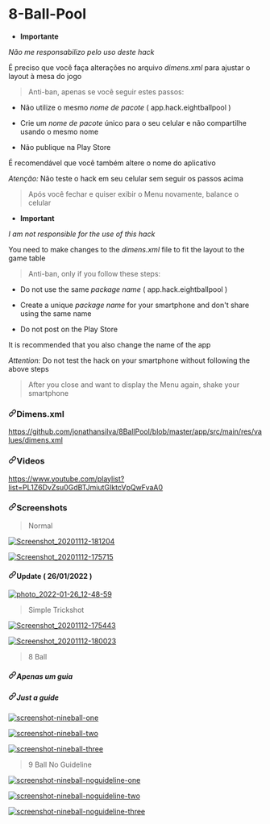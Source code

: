 # 8-Ball-Pool
<div data-target="readme-toc.content" class="Box-body px-5 pb-5">
            <article class="markdown-body entry-content container-lg" itemprop="text"><ul dir="auto">
<li><strong>Importante</strong></li>
</ul>
<p dir="auto"><em>Não me responsabilizo pelo uso deste hack</em></p>
<p dir="auto">É preciso que você faça alterações no arquivo <em>dimens.xml</em> para ajustar o layout à mesa do jogo</p>
<blockquote>
<p dir="auto">Anti-ban, apenas se você seguir estes passos:</p>
</blockquote>
<ul dir="auto">
<li>
<p dir="auto">Não utilize o mesmo <em>nome de pacote</em> ( app.hack.eightballpool )</p>
</li>
<li>
<p dir="auto">Crie um <em>nome de pacote</em> único para o seu celular e não compartilhe usando o mesmo nome</p>
</li>
<li>
<p dir="auto">Não publique na Play Store</p>
</li>
</ul>
<p dir="auto">É recomendável que você também altere o nome do aplicativo</p>
<p dir="auto"><em>Atenção:</em> Não teste o hack em seu celular sem seguir os passos acima</p>
<blockquote>
<p dir="auto">Após você fechar e quiser exibir o Menu novamente, balance o celular</p>
</blockquote>
<ul dir="auto">
<li><strong>Important</strong></li>
</ul>
<p dir="auto"><em>I am not responsible for the use of this hack</em></p>
<p dir="auto">You need to make changes to the <em>dimens.xml</em> file to fit the layout to the game table</p>
<blockquote>
<p dir="auto">Anti-ban, only if you follow these steps:</p>
</blockquote>
<ul dir="auto">
<li>
<p dir="auto">Do not use the same <em>package name</em> ( app.hack.eightballpool )</p>
</li>
<li>
<p dir="auto">Create a unique <em>package name</em> for your smartphone and don't share using the same name</p>
</li>
<li>
<p dir="auto">Do not post on the Play Store</p>
</li>
</ul>
<p dir="auto">It is recommended that you also change the name of the app</p>
<p dir="auto"><em>Attention:</em> Do not test the hack on your smartphone without following the above steps</p>
<blockquote>
<p dir="auto">After you close and want to display the Menu again, shake your smartphone</p>
</blockquote>
<h3 dir="auto"><a id="user-content-dimensxml" class="anchor" aria-hidden="true" href="#dimensxml"><svg class="octicon octicon-link" viewBox="0 0 16 16" version="1.1" width="16" height="16" aria-hidden="true"><path fill-rule="evenodd" d="M7.775 3.275a.75.75 0 001.06 1.06l1.25-1.25a2 2 0 112.83 2.83l-2.5 2.5a2 2 0 01-2.83 0 .75.75 0 00-1.06 1.06 3.5 3.5 0 004.95 0l2.5-2.5a3.5 3.5 0 00-4.95-4.95l-1.25 1.25zm-4.69 9.64a2 2 0 010-2.83l2.5-2.5a2 2 0 012.83 0 .75.75 0 001.06-1.06 3.5 3.5 0 00-4.95 0l-2.5 2.5a3.5 3.5 0 004.95 4.95l1.25-1.25a.75.75 0 00-1.06-1.06l-1.25 1.25a2 2 0 01-2.83 0z"></path></svg></a>Dimens.xml</h3>
<p dir="auto"><a href="https://github.com/aliswaidan/8-Ball-Pool">https://github.com/jonathansilva/8BallPool/blob/master/app/src/main/res/values/dimens.xml</a></p>
<h3 dir="auto"><a id="user-content-videos" class="anchor" aria-hidden="true" href="#videos"><svg class="octicon octicon-link" viewBox="0 0 16 16" version="1.1" width="16" height="16" aria-hidden="true"><path fill-rule="evenodd" d="M7.775 3.275a.75.75 0 001.06 1.06l1.25-1.25a2 2 0 112.83 2.83l-2.5 2.5a2 2 0 01-2.83 0 .75.75 0 00-1.06 1.06 3.5 3.5 0 004.95 0l2.5-2.5a3.5 3.5 0 00-4.95-4.95l-1.25 1.25zm-4.69 9.64a2 2 0 010-2.83l2.5-2.5a2 2 0 012.83 0 .75.75 0 001.06-1.06 3.5 3.5 0 00-4.95 0l-2.5 2.5a3.5 3.5 0 004.95 4.95l1.25-1.25a.75.75 0 00-1.06-1.06l-1.25 1.25a2 2 0 01-2.83 0z"></path></svg></a>Videos</h3>
<p dir="auto"><a href="https://www.youtube.com/watch?v=hl5ecSCAR_U" rel="nofollow">https://www.youtube.com/playlist?list=PL1Z6DvZsu0GdBTJmiutGIktcVpQwFvaA0</a></p>
<h3 dir="auto"><a id="user-content-screenshots" class="anchor" aria-hidden="true" href="#screenshots"><svg class="octicon octicon-link" viewBox="0 0 16 16" version="1.1" width="16" height="16" aria-hidden="true"><path fill-rule="evenodd" d="M7.775 3.275a.75.75 0 001.06 1.06l1.25-1.25a2 2 0 112.83 2.83l-2.5 2.5a2 2 0 01-2.83 0 .75.75 0 00-1.06 1.06 3.5 3.5 0 004.95 0l2.5-2.5a3.5 3.5 0 00-4.95-4.95l-1.25 1.25zm-4.69 9.64a2 2 0 010-2.83l2.5-2.5a2 2 0 012.83 0 .75.75 0 001.06-1.06 3.5 3.5 0 00-4.95 0l-2.5 2.5a3.5 3.5 0 004.95 4.95l1.25-1.25a.75.75 0 00-1.06-1.06l-1.25 1.25a2 2 0 01-2.83 0z"></path></svg></a>Screenshots</h3>
<blockquote>
<p dir="auto">Normal</p>
</blockquote>
<p dir="auto"><a target="_blank" rel="noopener noreferrer nofollow" href="https://user-images.githubusercontent.com/33843748/98998412-dd75f180-2514-11eb-8a3b-1a93d822d01a.png"><img src="https://user-images.githubusercontent.com/33843748/98998412-dd75f180-2514-11eb-8a3b-1a93d822d01a.png" alt="Screenshot_20201112-181204" style="max-width: 100%;"></a></p>
<p dir="auto"><a target="_blank" rel="noopener noreferrer nofollow" href="https://user-images.githubusercontent.com/33843748/98998449-e666c300-2514-11eb-9b5f-dcf300065650.png"><img src="https://user-images.githubusercontent.com/33843748/98998449-e666c300-2514-11eb-9b5f-dcf300065650.png" alt="Screenshot_20201112-175715" style="max-width: 100%;"></a></p>
<h4 dir="auto"><a id="user-content-update--26012022-" class="anchor" aria-hidden="true" href="#update--26012022-"><svg class="octicon octicon-link" viewBox="0 0 16 16" version="1.1" width="16" height="16" aria-hidden="true"><path fill-rule="evenodd" d="M7.775 3.275a.75.75 0 001.06 1.06l1.25-1.25a2 2 0 112.83 2.83l-2.5 2.5a2 2 0 01-2.83 0 .75.75 0 00-1.06 1.06 3.5 3.5 0 004.95 0l2.5-2.5a3.5 3.5 0 00-4.95-4.95l-1.25 1.25zm-4.69 9.64a2 2 0 010-2.83l2.5-2.5a2 2 0 012.83 0 .75.75 0 001.06-1.06 3.5 3.5 0 00-4.95 0l-2.5 2.5a3.5 3.5 0 004.95 4.95l1.25-1.25a.75.75 0 00-1.06-1.06l-1.25 1.25a2 2 0 01-2.83 0z"></path></svg></a>Update ( 26/01/2022 )</h4>
<p dir="auto"><a target="_blank" rel="noopener noreferrer nofollow" href="https://user-images.githubusercontent.com/33843748/151197094-71007b9b-bcf0-431c-ad01-5595201b2c20.jpg"><img src="https://user-images.githubusercontent.com/33843748/151197094-71007b9b-bcf0-431c-ad01-5595201b2c20.jpg" alt="photo_2022-01-26_12-48-59" style="max-width: 100%;"></a></p>
<blockquote>
<p dir="auto">Simple Trickshot</p>
</blockquote>
<p dir="auto"><a target="_blank" rel="noopener noreferrer nofollow" href="https://user-images.githubusercontent.com/33843748/98998464-ee266780-2514-11eb-8880-e9b16854459b.png"><img src="https://user-images.githubusercontent.com/33843748/98998464-ee266780-2514-11eb-8880-e9b16854459b.png" alt="Screenshot_20201112-175443" style="max-width: 100%;"></a></p>
<p dir="auto"><a target="_blank" rel="noopener noreferrer nofollow" href="https://user-images.githubusercontent.com/33843748/98998488-f7afcf80-2514-11eb-86fd-c8105c3d0494.png"><img src="https://user-images.githubusercontent.com/33843748/98998488-f7afcf80-2514-11eb-86fd-c8105c3d0494.png" alt="Screenshot_20201112-180023" style="max-width: 100%;"></a></p>
<blockquote>
<p dir="auto">8 Ball</p>
</blockquote>
<h5 dir="auto"><a id="user-content-apenas-um-guia" class="anchor" aria-hidden="true" href="#apenas-um-guia"><svg class="octicon octicon-link" viewBox="0 0 16 16" version="1.1" width="16" height="16" aria-hidden="true"><path fill-rule="evenodd" d="M7.775 3.275a.75.75 0 001.06 1.06l1.25-1.25a2 2 0 112.83 2.83l-2.5 2.5a2 2 0 01-2.83 0 .75.75 0 00-1.06 1.06 3.5 3.5 0 004.95 0l2.5-2.5a3.5 3.5 0 00-4.95-4.95l-1.25 1.25zm-4.69 9.64a2 2 0 010-2.83l2.5-2.5a2 2 0 012.83 0 .75.75 0 001.06-1.06 3.5 3.5 0 00-4.95 0l-2.5 2.5a3.5 3.5 0 004.95 4.95l1.25-1.25a.75.75 0 00-1.06-1.06l-1.25 1.25a2 2 0 01-2.83 0z"></path></svg></a>Apenas um guia</h5>
<h5 dir="auto"><a id="user-content-just-a-guide" class="anchor" aria-hidden="true" href="#just-a-guide"><svg class="octicon octicon-link" viewBox="0 0 16 16" version="1.1" width="16" height="16" aria-hidden="true"><path fill-rule="evenodd" d="M7.775 3.275a.75.75 0 001.06 1.06l1.25-1.25a2 2 0 112.83 2.83l-2.5 2.5a2 2 0 01-2.83 0 .75.75 0 00-1.06 1.06 3.5 3.5 0 004.95 0l2.5-2.5a3.5 3.5 0 00-4.95-4.95l-1.25 1.25zm-4.69 9.64a2 2 0 010-2.83l2.5-2.5a2 2 0 012.83 0 .75.75 0 001.06-1.06 3.5 3.5 0 00-4.95 0l-2.5 2.5a3.5 3.5 0 004.95 4.95l1.25-1.25a.75.75 0 00-1.06-1.06l-1.25 1.25a2 2 0 01-2.83 0z"></path></svg></a>Just a guide</h5>
<p dir="auto"><a target="_blank" rel="noopener noreferrer nofollow" href="https://user-images.githubusercontent.com/33843748/100782264-ee66a400-33ea-11eb-97a9-b986373829f2.jpg"><img src="https://user-images.githubusercontent.com/33843748/100782264-ee66a400-33ea-11eb-97a9-b986373829f2.jpg" alt="screenshot-nineball-one" style="max-width: 100%;"></a></p>
<p dir="auto"><a target="_blank" rel="noopener noreferrer nofollow" href="https://user-images.githubusercontent.com/33843748/100782268-ef97d100-33ea-11eb-9b7b-8ca355c8d2a5.jpg"><img src="https://user-images.githubusercontent.com/33843748/100782268-ef97d100-33ea-11eb-9b7b-8ca355c8d2a5.jpg" alt="screenshot-nineball-two" style="max-width: 100%;"></a></p>
<p dir="auto"><a target="_blank" rel="noopener noreferrer nofollow" href="https://user-images.githubusercontent.com/33843748/100782266-eeff3a80-33ea-11eb-8e54-6382d3579fa3.jpg"><img src="https://user-images.githubusercontent.com/33843748/100782266-eeff3a80-33ea-11eb-8e54-6382d3579fa3.jpg" alt="screenshot-nineball-three" style="max-width: 100%;"></a></p>
<blockquote>
<p dir="auto">9 Ball No Guideline</p>
</blockquote>
<p dir="auto"><a target="_blank" rel="noopener noreferrer nofollow" href="https://user-images.githubusercontent.com/33843748/117866429-85266f00-b26d-11eb-8904-866c59da39fc.jpg"><img src="https://user-images.githubusercontent.com/33843748/117866429-85266f00-b26d-11eb-8904-866c59da39fc.jpg" alt="screenshot-nineball-noguideline-one" style="max-width: 100%;"></a></p>
<p dir="auto"><a target="_blank" rel="noopener noreferrer nofollow" href="https://user-images.githubusercontent.com/33843748/117866474-90799a80-b26d-11eb-9855-ecf405fc988e.jpg"><img src="https://user-images.githubusercontent.com/33843748/117866474-90799a80-b26d-11eb-9855-ecf405fc988e.jpg" alt="screenshot-nineball-noguideline-two" style="max-width: 100%;"></a></p>
<p dir="auto"><a target="_blank" rel="noopener noreferrer nofollow" href="https://user-images.githubusercontent.com/33843748/117866526-9ec7b680-b26d-11eb-989c-799f46984563.jpg"><img src="https://user-images.githubusercontent.com/33843748/117866526-9ec7b680-b26d-11eb-989c-799f46984563.jpg" alt="screenshot-nineball-noguideline-three" style="max-width: 100%;"></a></p>
</article>
          </div>
